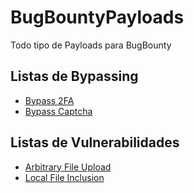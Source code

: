 # BugBountyPayloads
Todo tipo de Payloads para BugBounty

## Listas de Bypassing

- [Bypass 2FA](https://github.com/xNaughty/BugBountyPayloads/blob/main/Bypass%202FA.md)
- [Bypass Captcha](https://github.com/xNaughty/BugBountyPayloads/blob/main/Bypass%20Captcha.md)

## Listas de Vulnerabilidades
- [Arbitrary File Upload](https://github.com/xNaughty/BugBountyPayloads/blob/main/Arbitrary%20File%20Upload.md)
- [Local File Inclusion](https://github.com/xNaughty/BugBountyPayloads/blob/main/Local%20File%20Inclusion.md)
